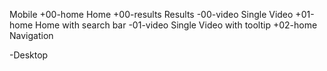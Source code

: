 Mobile
+00-home      Home
+00-results		Results
-00-video			Single Video
+01-home			Home with search bar
-01-video			Single Video with tooltip
+02-home      Navigation

-Desktop
